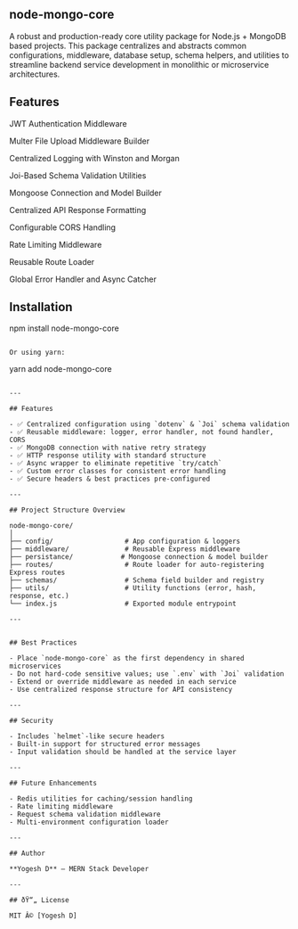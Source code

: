 ## node-mongo-core

A robust and production-ready core utility package for Node.js + MongoDB based projects. This package centralizes and abstracts common configurations, middleware, database setup, schema helpers, and utilities to streamline backend service development in monolithic or microservice architectures.

## Features

JWT Authentication Middleware

Multer File Upload Middleware Builder

Centralized Logging with Winston and Morgan

Joi-Based Schema Validation Utilities

Mongoose Connection and Model Builder

Centralized API Response Formatting

Configurable CORS Handling

Rate Limiting Middleware

Reusable Route Loader

Global Error Handler and Async Catcher

## Installation

npm install node-mongo-core

```

Or using yarn:

```
yarn add node-mongo-core
```

---

## Features

- ✅ Centralized configuration using `dotenv` & `Joi` schema validation
- ✅ Reusable middleware: logger, error handler, not found handler, CORS
- ✅ MongoDB connection with native retry strategy
- ✅ HTTP response utility with standard structure
- ✅ Async wrapper to eliminate repetitive `try/catch`
- ✅ Custom error classes for consistent error handling
- ✅ Secure headers & best practices pre-configured

---

## Project Structure Overview

node-mongo-core/
│
├── config/                  # App configuration & loggers
├── middleware/              # Reusable Express middleware
├── persistance/            # Mongoose connection & model builder
├── routes/                  # Route loader for auto-registering Express routes
├── schemas/                 # Schema field builder and registry
├── utils/                   # Utility functions (error, hash, response, etc.)
└── index.js                 # Exported module entrypoint

---


## Best Practices

- Place `node-mongo-core` as the first dependency in shared microservices
- Do not hard-code sensitive values; use `.env` with `Joi` validation
- Extend or override middleware as needed in each service
- Use centralized response structure for API consistency

---

## Security

- Includes `helmet`-like secure headers
- Built-in support for structured error messages
- Input validation should be handled at the service layer

---

## Future Enhancements

- Redis utilities for caching/session handling
- Rate limiting middleware
- Request schema validation middleware
- Multi-environment configuration loader

---

## Author

**Yogesh D** — MERN Stack Developer

---

## ðŸ“„ License

MIT Â© [Yogesh D]
